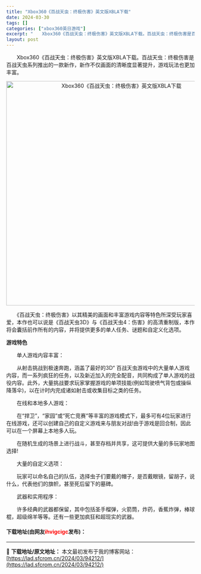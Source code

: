 ```yaml
---
title: "Xbox360《百战天虫：终极伤害》英文版XBLA下载"
date: 2024-03-30
tags: []
categories: ["xbox360英日游戏"]
excerpt: "　　Xbox360《百战天虫：终极伤害》英文版XBLA下载。百战天虫：终极伤害是百战天虫系列推出的一款新作，新作不仅画面的清晰度显著提升，游戏玩法也更加丰富。 　　《百战天虫：终极伤害》以其精美的画面和丰富游戏内容等特色所深受玩家喜爱，本作也可以说是《百战天虫3D》与《百战天虫4：伤害》的高清重制版&hellip;"
layout: post
---
```


 <p>　　Xbox360《百战天虫：终极伤害》英文版XBLA下载。百战天虫：终极伤害是百战天虫系列推出的一款新作，新作不仅画面的清晰度显著提升，游戏玩法也更加丰富。</p> <p align="center"><img align="" border="0" src="https://lad.sfcrom.cn/wp-content/uploads/2024/03/20240330_6607df4d7b7e7.jpg" width="600" alt="Xbox360《百战天虫：终极伤害》英文版XBLA下载" /></p> <p>　　《百战天虫：终极伤害》以其精美的画面和丰富游戏内容等特色所深受玩家喜爱，本作也可以说是《百战天虫3D》与《百战天虫4：伤害》的高清重制版，本作将会囊括前作所有的内容，并将提供更多的单人任务、谜题和自定义化选项。</p> <p><strong>游戏特色</strong></p> <p>　　单人游戏内容丰富：</p> <p>　　从射击挑战到极速奔跑，涵盖了最好的3D&ldquo; 百战天虫游戏中的大量单人游戏内容，而一系列疯狂的任务，以及新近加入的完全配音，共同构成了单人游戏的战役内容。此外，大量挑战要求玩家掌握游戏的单项技能(例如驾驶喷气背包或操纵降落伞)，以在计时内完成诸如射击或收集目标之类的任务。</p> <p>　　在线和本地多人游戏：</p> <p>　　在&ldquo;捍卫&rdquo;，&ldquo;家园&rdquo;或&ldquo;死亡竞赛&rdquo;等丰富的游戏模式下，最多可有4位玩家进行在线游戏，还可以创建自己的自定义游戏来与朋友对战!由于游戏是回合制，因此可以在一个屏幕上本地多人玩。</p> <p>　　在随机生成的场景上进行战斗，甚至存档并共享，这可提供大量的多玩家地图选择!</p> <p>　　大量的自定义选项：</p> <p>　　玩家可以命名自己的队伍，选择虫子们要戴的帽子，是否戴眼镜，留胡子，说什么，代表他们的旗帜，甚至死后留下的墓碑。</p> <p>　　武器和实用程序：</p> <p>　　许多经典的武器都保留，其中包括圣手榴弹，火箭筒，炸药，香蕉炸弹，棒球棍，超级绵羊等等。还有一些更加疯狂和超现实的武器。</p> <p><h4>下载地址(由网友<font color="red">ihvigcigc</font>发布)：</h4></p> 

---
📖 **下载地址/原文地址：** 本文最初发布于我的博客网站：[https://lad.sfcrom.cn/2024/03/94212/](https://lad.sfcrom.cn/2024/03/94212/)
